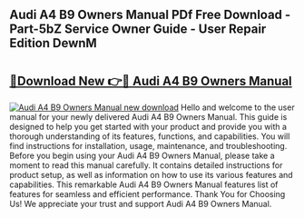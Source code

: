 ## Audi A4 B9 Owners Manual PDf Free Download - Part-5bZ Service Owner Guide - User Repair Edition DewnM

# <h2><a href="http://cf24215.oget.top/?id=Audi+A4+B9+Owners+Manual">🔗Download New 👉🔴 Audi A4 B9 Owners Manual</a></h2>

[![Audi A4 B9 Owners Manual new download](https://i.imgur.com/5g1atiW.png)](http://cf24215.oget.top/?id=Audi+A4+B9+Owners+Manual)
Hello and welcome to the user manual for your newly delivered Audi A4 B9 Owners Manual. This guide is designed to help you get started with your product and provide you with a thorough understanding of its features, functions, and capabilities. You will find instructions for installation, usage, maintenance, and troubleshooting. Before you begin using your Audi A4 B9 Owners Manual, please take a moment to read this manual carefully. It contains detailed instructions for product setup, as well as information on how to use its various features and capabilities. This remarkable Audi A4 B9 Owners Manual features list of features for seamless and efficient performance. Thank You for Choosing Us! We appreciate your trust and support Audi A4 B9 Owners Manual.
